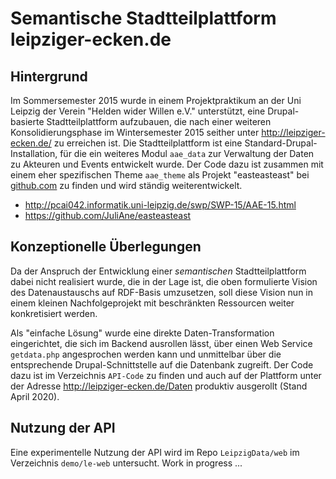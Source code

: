 # Semantische Stadtteilplattform leipziger-ecken.de 

## Hintergrund

Im Sommersemester 2015 wurde in einem Projektpraktikum an der Uni Leipzig der
Verein "Helden wider Willen e.V." unterstützt, eine Drupal-basierte
Stadtteilplattform aufzubauen, die nach einer weiteren Konsolidierungsphase im
Wintersemester 2015 seither unter <http://leipziger-ecken.de/> zu erreichen
ist.  Die Stadtteilplattform ist eine Standard-Drupal-Installation, für die
ein weiteres Modul `aae_data` zur Verwaltung der Daten zu Akteuren und Events
entwickelt wurde.  Der Code dazu ist zusammen mit einem eher spezifischen
Theme `aae_theme` als Projekt "easteasteast" bei
[github.com](https://github.com/JuliAne/easteasteast) zu finden und wird
ständig weiterentwickelt.

- http://pcai042.informatik.uni-leipzig.de/swp/SWP-15/AAE-15.html
- https://github.com/JuliAne/easteasteast

## Konzeptionelle Überlegungen 

Da der Anspruch der Entwicklung einer *semantischen* Stadtteilplattform dabei
nicht realisiert wurde, die in der Lage ist, die oben formulierte Vision des
Datenaustauschs auf RDF-Basis umzusetzen, soll diese Vision nun in einem
kleinen Nachfolgeprojekt mit beschränkten Ressourcen weiter konkretisiert
werden.

Als "einfache Lösung" wurde eine direkte Daten-Transformation eingerichtet,
die sich im Backend ausrollen lässt, über einen Web Service `getdata.php`
angesprochen werden kann und unmittelbar über die entsprechende
Drupal-Schnittstelle auf die Datenbank zugreift. Der Code dazu ist im
Verzeichnis `API-Code` zu finden und auch auf der Plattform unter der Adresse
<http://leipziger-ecken.de/Daten> produktiv ausgerollt (Stand April 2020).

## Nutzung der API

Eine experimentelle Nutzung der API wird im Repo `LeipzigData/web` im
Verzeichnis `demo/le-web` untersucht.  Work in progress ...